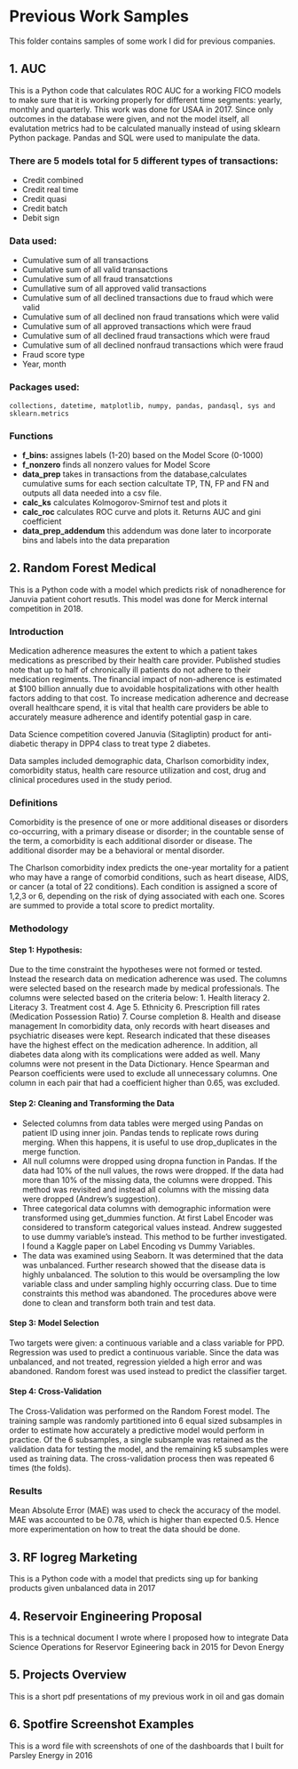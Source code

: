 # Previous Work Samples

This folder contains samples of some work I did for previous companies. 
## 1. AUC 
  This is a Python code that calculates ROC AUC for a working FICO models to make sure that it is working properly for different time segments: yearly, monthly and quarterly. This work was done for USAA in 2017. Since only outcomes in the database were given, and not the model itself, all evalutation metrics had to be calculated manually instead of using sklearn Python package. Pandas and SQL were used to manipulate the data. 
  ### There are 5 models total for 5 different types of transactions:  
  * Credit combined 
  * Credit real time 
  * Credit quasi
  * Credit batch 
  * Debit sign 
  ### Data used: 
  * Cumulative sum of all transactions 
  * Cumulative sum of all valid transactions 
  * Cumulative sum of all fraud transatctions 
  * Cumullative sum of all approved valid transactions 
  * Cumulative sum of all declined transactions due to fraud which were valid 
  * Cumulative sum of all declined non fraud transations which were valid 
  * Cumulative sum of all approved transactions which were fraud 
  * Cumulative sum of all declined fraud transactions which were fraud 
  * Cumulative sum of all declined nonfraud transactions which were fraud 
  * Fraud score type
  * Year, month 
  ### Packages used: 
    collections, datetime, matplotlib, numpy, pandas, pandasql, sys and sklearn.metrics 
  ### Functions 
* **f_bins:**  assignes labels (1-20) based on the Model Score (0-1000)
* **f_nonzero** finds all nonzero values for Model Score
* **data_prep** takes in transactions from the database,calculates cumulative sums for each section calcultate TP, TN, FP and FN and outputs all data needed into a csv file. 
* **calc_ks** calculates Kolmogorov-Smirnof test and plots it 
* **calc_roc** calculates ROC curve and plots it. Returns AUC and gini coefficient 
* **data_prep_addendum** this addendum was done later to incorporate bins and labels into the data preparation
## 2. Random Forest Medical 
  This is a Python code with a model which predicts risk of nonadherence for Januvia patient cohort resutls. This model was done for Merck internal competition in 2018.
### Introduction
Medication adherence measures the extent to which a patient takes medications as prescribed by their health care provider. Published studies note that up to half of chronically ill patients do not adhere to their medication regiments. The financial impact of non-adherence is estimated at $100 billion annually due to avoidable hospitalizations with other health factors adding to that cost. To increase medication adherence and decrease overall healthcare spend, it is vital that health care providers be able to accurately measure adherence and identify potential gasp in care. 

Data Science competition covered Januvia (Sitagliptin) product for anti-diabetic therapy in DPP4 class to treat type 2 diabetes. 

Data samples included demographic data, Charlson comorbidity index, comorbidity status, health care resource utilization and cost, drug and clinical procedures used in the study period. 
### Definitions
Comorbidity is the presence of one or more additional diseases or disorders co-occurring, with a primary disease or disorder; in the countable sense of the term, a comorbidity is each additional disorder or disease. The additional disorder may be a behavioral or mental disorder. 

The Charlson comorbidity index predicts the one-year mortality for a patient who may have a range of comorbid conditions, such as heart disease, AIDS, or cancer (a total of 22 conditions). Each condition is assigned a score of 1,2,3 or 6, depending on the risk of dying associated with each one. Scores are summed to provide a total score to predict mortality. 
### Methodology
#### Step 1: Hypothesis: 
Due to the time constraint the hypotheses were not formed or tested. Instead the research data on medication adherence was used. The columns were selected based on the research made by medical professionals. The columns were selected based on the criteria below: 
    1. Health literacy
    2. Literacy
    3. Treatment cost 
    4. Age
    5. Ethnicity
    6. Prescription fill rates (Medication Possession Ratio)
    7. Course completion
    8. Health and disease management
In comorbidity data, only records with heart diseases and psychiatric diseases were kept. Research indicated that these diseases have the highest effect on the medication adherence. In addition, all diabetes data along with its complications were added as well. 
Many columns were not present in the Data Dictionary. Hence Spearman and Pearson coefficients were used to exclude all unnecessary columns. One column in each pair that had a coefficient higher than 0.65, was excluded. 
#### Step 2: Cleaning and Transforming the Data
 * Selected columns from data tables were merged using Pandas on patient ID using inner join. Pandas tends to replicate rows during merging. When this happens, it is useful to use drop_duplicates in the merge function. 
 * All null columns were dropped using dropna function in Pandas. If the data had 10% of the null values, the rows were dropped. If the data had more than 10% of the missing data, the columns were dropped. This method was revisited and instead all columns with the missing data were dropped (Andrew’s suggestion). 
 * Three categorical data columns with demographic information were transformed using get_dummies function. At first Label Encoder was considered to transform categorical values instead. Andrew suggested to use dummy variable’s instead. This method to be further investigated. I found a Kaggle paper on Label Encoding vs Dummy Variables. 
 * The data was examined using Seaborn. It was determined that the data was unbalanced. Further research showed that the disease data is highly unbalanced. The solution to this would be oversampling the low variable class and under sampling highly occurring class. Due to time constraints this method was abandoned. 
The procedures above were done to clean and transform both train and test data. 
#### Step 3: Model Selection
Two targets were given: a continuous variable and a class variable for PPD. Regression was used to predict a continuous variable. Since the data was unbalanced, and not treated, regression yielded a high error and was abandoned. Random forest was used instead to predict the classifier target. 
#### Step 4: Cross-Validation
The Cross-Validation was performed on the Random Forest model. The training sample was randomly partitioned into 6 equal sized subsamples in order to estimate how accurately a predictive model would perform in practice. Of the 6 subsamples, a single subsample was retained as the validation data for testing the model, and the remaining k5 subsamples were used as training data. The cross-validation process then was repeated 6 times (the folds). 
### Results
Mean Absolute Error (MAE) was used to check the accuracy of the model. MAE was accounted to be 0.78, which is higher than expected 0.5. Hence more experimentation on how to treat the data should be done.


## 3. RF logreg Marketing
  This is a Python code with a model that predicts sing up for banking products given unbalanced data in 2017
## 4. Reservoir Engineering Proposal
  This is a technical document I wrote where I proposed how to integrate Data Science Operations for Reservor Egineering back in 2015 for Devon Energy
## 5. Projects Overview 
  This is a short pdf presentations of my previous work in oil and gas domain 
## 6. Spotfire Screenshot Examples
  This is a word file with screenshots of one of the dashboards that I built for Parsley Energy in 2016
